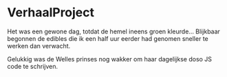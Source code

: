# VerhaalProject

Het was een gewone dag, totdat de hemel ineens
groen kleurde...
Blijkbaar begonnen de edibles die ik een half uur eerder had genomen sneller te werken dan verwacht.

Gelukkig was de Welles prinses nog wakker om haar dagelijkse doso JS code te schrijven.
